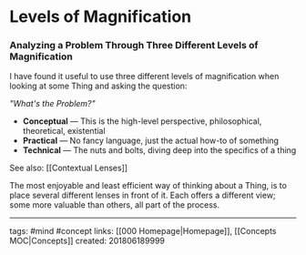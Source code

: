 # Levels of Magnification
### Analyzing a Problem Through Three Different Levels of Magnification
I have found it useful to use three different levels of magnification when looking at some Thing and asking the question: 

*"What's the Problem?"*

* **Conceptual** — This is the high-level perspective, philosophical, theoretical, existential
* **Practical** — No fancy language, just the actual how-to of something
* **Technical** — The nuts and bolts, diving deep into the specifics of a thing


See also: [[Contextual Lenses]]

The most enjoyable and least efficient way of thinking about a Thing, is to place several different lenses in front of it. Each offers a different view; some more valuable than others, all part of the process.

---
tags: #mind #concept
links: [[000 Homepage|Homepage]], [[Concepts MOC|Concepts]]
created: 201806189999
